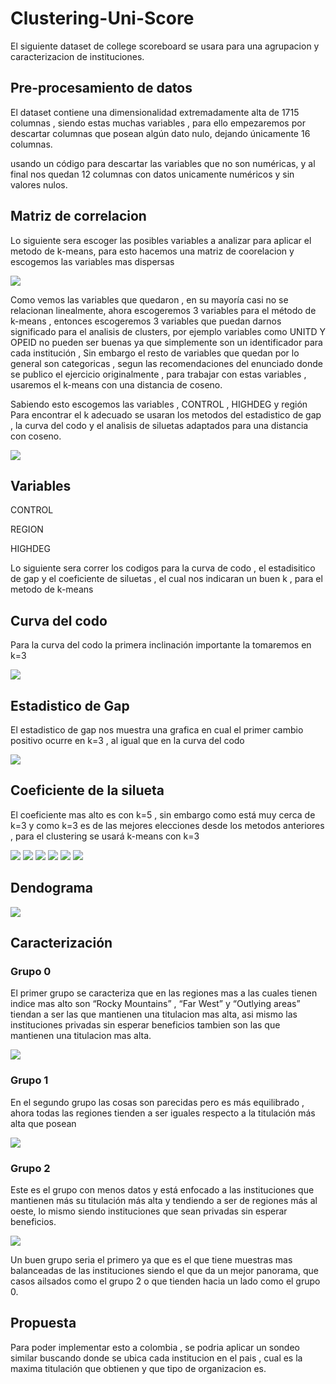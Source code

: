 # Clustering-Uni-Score
El siguiente dataset de college scoreboard se usara para una agrupacion y caracterizacion de instituciones.


## Pre-procesamiento de datos
El dataset contiene una dimensionalidad extremadamente alta de 1715 columnas , siendo estas muchas variables , para ello empezaremos por descartar columnas que posean algún dato nulo, dejando únicamente 16 columnas.

usando un código para descartar las variables que no son numéricas, y al final nos quedan 12 columnas con datos unicamente numéricos y sin valores nulos.


## Matriz de correlacion
Lo siguiente sera escoger las posibles variables a analizar para aplicar el metodo de k-means, para esto hacemos una matriz de coorelacion y escogemos las variables mas dispersas

![](https://github.com/ancgarciamo/Clustering-Uni-Score/blob/main/Imagenes/Mapa%20de%20correlacion.PNG)





Como vemos las variables que quedaron  , en su mayoría casi no se relacionan linealmente, ahora escogeremos 3 variables para el método de k-means , entonces escogeremos 3 variables que puedan darnos significado para el analisis de clusters, por ejemplo variables como UNITD Y OPEID no pueden ser buenas ya que simplemente son un identificador para cada institución , Sin embargo el resto de variables que quedan por lo general son categoricas , segun las recomendaciones del enunciado donde se publico el ejercicio originalmente , para trabajar con estas variables , usaremos el k-means con una distancia de coseno.

Sabiendo esto escogemos las variables , CONTROL , HIGHDEG y región
Para encontrar el k adecuado se usaran los metodos del estadistico de gap , la curva del codo y el analisis de siluetas adaptados para una distancia con coseno.

![](https://github.com/ancgarciamo/Clustering-Uni-Score/blob/main/Imagenes/coseno.PNG)



## Variables

CONTROL

REGION

HIGHDEG

Lo siguiente sera correr los codigos para la curva de codo , el estadisitico de gap y el coeficiente de siluetas , el cual nos indicaran un buen k , para el metodo de k-means
## Curva del codo

Para la curva del codo la primera inclinación importante la tomaremos en k=3

![](https://github.com/ancgarciamo/Clustering-Uni-Score/blob/main/Imagenes/codo.PNG)

## Estadistico de Gap
El estadistico de gap nos muestra una grafica en cual el primer cambio positivo ocurre en k=3 , al igual que en la curva del codo

![](https://github.com/ancgarciamo/Clustering-Uni-Score/blob/main/Imagenes/GAP.png)

## Coeficiente de la silueta 
El coeficiente mas alto es con k=5 , sin embargo como está muy cerca de k=3 y como k=3 es de las mejores elecciones desde los metodos anteriores , para el clustering se usará k-means con k=3 

![](https://github.com/ancgarciamo/Clustering-Uni-Score/blob/main/Imagenes/siluetas%20puntajes.PNG)
![](https://github.com/ancgarciamo/Clustering-Uni-Score/blob/main/Imagenes/K2.png)
![](https://github.com/ancgarciamo/Clustering-Uni-Score/blob/main/Imagenes/K3.png)
![](https://github.com/ancgarciamo/Clustering-Uni-Score/blob/main/Imagenes/K4.png)
![](https://github.com/ancgarciamo/Clustering-Uni-Score/blob/main/Imagenes/K5.png)
![](https://github.com/ancgarciamo/Clustering-Uni-Score/blob/main/Imagenes/K6.png)
## Dendograma 

![](https://github.com/ancgarciamo/Clustering-Uni-Score/blob/main/Imagenes/dendrograma.png)
## Caracterización
### Grupo 0
El primer grupo se caracteriza que en las regiones mas a las cuales tienen indice mas alto son “Rocky Mountains” , “Far West” y “Outlying areas” tiendan a ser las que mantienen una titulacion mas alta, asi mismo las instituciones privadas sin esperar beneficios tambien son las que mantienen una titulacion mas alta.


![](https://github.com/ancgarciamo/Clustering-Uni-Score/blob/main/Imagenes/Grupo%200.png)


### Grupo 1
En el segundo grupo las cosas son parecidas pero es más equilibrado , ahora todas las regiones tienden a ser iguales respecto a la titulación más alta que posean 

![](https://github.com/ancgarciamo/Clustering-Uni-Score/blob/main/Imagenes/Grupo%201.png)

### Grupo 2
Este es el grupo con menos datos y está enfocado a las instituciones que mantienen más su titulación más alta y tendiendo a ser de regiones más al oeste, lo mismo siendo instituciones que sean privadas sin esperar beneficios.

![](https://github.com/ancgarciamo/Clustering-Uni-Score/blob/main/Imagenes/Grupo%202.png)

Un buen grupo seria el primero ya que es el que tiene muestras mas balanceadas de las instituciones siendo el que da un mejor panorama, que casos ailsados como el grupo 2 o que tienden hacia un lado como el grupo 0.

## Propuesta
Para poder implementar esto a colombia , se podria aplicar un sondeo similar buscando donde se ubica cada institucion en el pais , cual es la maxima titulación que obtienen y que tipo de organizacion es.
